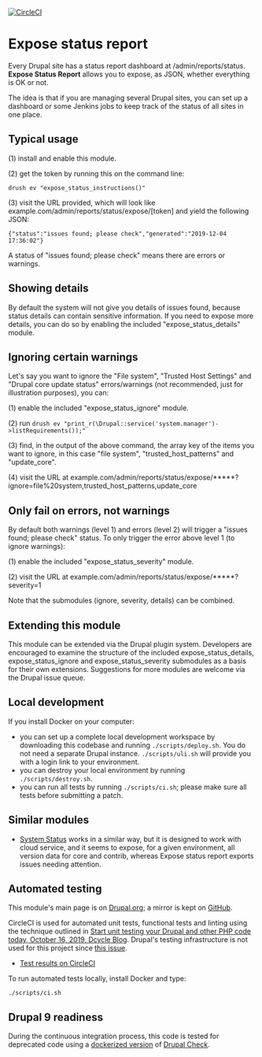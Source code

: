 [![CircleCI](https://circleci.com/gh/dcycle/expose_status.svg?style=svg)](https://circleci.com/gh/dcycle/expose_status)

Expose status report
=====

Every Drupal site has a status report dashboard at /admin/reports/status. **Expose Status Report** allows you to expose, as JSON, whether everything is OK or not.

The idea is that if you are managing several Drupal sites, you can set up a dashboard or some Jenkins jobs to keep track of the status of all sites in one place.

Typical usage
-----

(1) install and enable this module.

(2) get the token by running this on the command line:

    drush ev "expose_status_instructions()"

(3) visit the URL provided, which will look like example.com/admin/reports/status/expose/[token] and yield the following JSON:

    {"status":"issues found; please check","generated":"2019-12-04 17:36:02"}

A status of "issues found; please check" means there are errors or warnings.

Showing details
-----

By default the system will not give you details of issues found, because status details can contain sensitive information. If you need to expose more details, you can do so by enabling the included "expose_status_details" module.

Ignoring certain warnings
-----

Let's say you want to ignore the "File system", "Trusted Host Settings" and "Drupal core update status" errors/warnings (not recommended, just for illustration purposes), you can:

(1) enable the included "expose_status_ignore" module.

(2) run `drush ev "print_r(\Drupal::service('system.manager')->listRequirements());"`

(3) find, in the output of the above command, the array key of the items you want to ignore, in this case "file system", "trusted_host_patterns" and "update_core".

(4) visit the URL at example.com/admin/reports/status/expose/*****?ignore=file%20system,trusted_host_patterns,update_core

Only fail on errors, not warnings
-----

By default both warnings (level 1) and errors (level 2) will trigger a "issues found; please check" status. To only trigger the error above level 1 (to ignore warnings):

(1) enable the included "expose_status_severity" module.

(2) visit the URL at example.com/admin/reports/status/expose/*****?severity=1

Note that the submodules (ignore, severity, details) can be combined.

Extending this module
-----

This module can be extended via the Drupal plugin system. Developers are encouraged to examine the structure of the included expose_status_details, expose_status_ignore and expose_status_severity submodules as a basis for their own extensions. Suggestions for more modules are welcome via the Drupal issue queue.

Local development
-----

If you install Docker on your computer:

* you can set up a complete local development workspace by downloading this codebase and running `./scripts/deploy.sh`. You do not need a separate Drupal instance. `./scripts/uli.sh` will provide you with a login link to your environment.
* you can destroy your local environment by running `./scripts/destroy.sh`.
* you can run all tests by running `./scripts/ci.sh`; please make sure all tests before submitting a patch.

Similar modules
-----

* [System Status](https://www.drupal.org/project/system_status) works in a similar way, but it is designed to work with cloud service, and it seems to expose, for a given environment, all version data for core and contrib, whereas Expose status report exports issues needing attention.

Automated testing
-----

This module's main page is on [Drupal.org](http://drupal.org/project/expose_status); a mirror is kept on [GitHub](http://github.com/dcycle/expose_status).

CircleCI is used for automated unit tests, functional tests and linting using the technique outlined in [Start unit testing your Drupal and other PHP code today, October 16, 2019, Dcycle Blog](https://blog.dcycle.com/blog/2019-10-16/unit-testing/). Drupal's testing infrastructure is not used for this project since [this issue](https://github.com/dcycle/drupal-tester/issues/2).

* [Test results on CircleCI](https://circleci.com/gh/dcycle/expose_status)

To run automated tests locally, install Docker and type:

    ./scripts/ci.sh

Drupal 9 readiness
-----

During the continuous integration process, this code is tested for deprecated code using a [dockerized version](https://github.com/dcycle/docker-drupal-check) of [Drupal Check](https://github.com/dcycle/docker-drupal-check).
